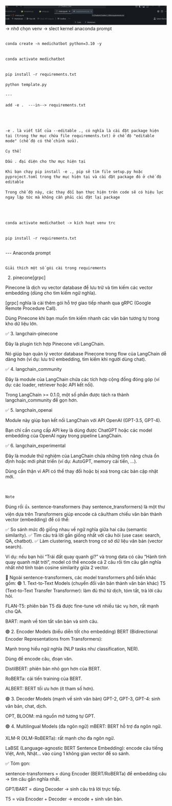 
![alt text](image.png)  -> nhớ chọn venv -> slect kernel
anaconda prompt
```

conda create -n medichatbot python=3.10 -y


conda activate medichatbot


pip install -r requirements.txt

python template.py

---

add -e .  ---in--> requirements.txt




-e . là viết tắt của --editable ., có nghĩa là cài đặt package hiện tại (trong thư mục chứa file requirements.txt) ở chế độ "editable mode" (chế độ có thể chỉnh sửa).

Cụ thể:

Dấu . đại diện cho thư mục hiện tại

Khi bạn chạy pip install -e ., pip sẽ tìm file setup.py hoặc pyproject.toml trong thư mục hiện tại và cài đặt package đó ở chế độ editable

Trong chế độ này, các thay đổi bạn thực hiện trên code sẽ có hiệu lực ngay lập tức mà không cần phải cài đặt lại package




conda activate medichatbot -> kích hoạt venv trc


pip install -r requirements.txt


``` 
--- Anaconda prompt


 





```

Giải thích một số gói cài trong requirements

```
 2. pinecone[grpc]

Pinecone là dịch vụ vector database để lưu trữ và tìm kiếm các vector embedding (dùng cho tìm kiếm ngữ nghĩa).

[grpc] nghĩa là cài thêm gói hỗ trợ giao tiếp nhanh qua gRPC (Google Remote Procedure Call).

Dùng Pinecone khi bạn muốn tìm kiếm nhanh các văn bản tương tự trong kho dữ liệu lớn.

✅ 3. langchain-pinecone

Đây là plugin tích hợp Pinecone với LangChain.

Nó giúp bạn quản lý vector database Pinecone trong flow của LangChain dễ dàng hơn (ví dụ: lưu trữ embedding, tìm kiếm khi người dùng chat).

✅ 4. langchain_community

Đây là module của LangChain chứa các tích hợp cộng đồng đóng góp (ví dụ: các loader, retriever hoặc API kết nối).

Trong LangChain >= 0.1.0, một số phần được tách ra thành langchain_community để gọn hơn.

✅ 5. langchain_openai

Module này giúp bạn kết nối LangChain với API OpenAI (GPT-3.5, GPT-4).

Bạn chỉ cần cung cấp API key là dùng được ChatGPT hoặc các model embedding của OpenAI ngay trong pipeline LangChain.

✅ 6. langchain_experimental

Đây là module thử nghiệm của LangChain chứa những tính năng chưa ổn định hoặc mới phát triển (ví dụ: AutoGPT, memory cải tiến, …).

Dùng cẩn thận vì API có thể thay đổi hoặc bị xoá trong các bản cập nhật mới.
```


Note

```
Đúng rồi 👍. sentence-transformers (hay sentence_transformers) là một thư viện dựa trên Transformers giúp encode cả câu/tham chiếu văn bản thành vector (embedding) để có thể:

✅ So sánh mức độ giống nhau về ngữ nghĩa giữa hai câu (semantic similarity).
✅ Tìm câu trả lời gần giống nhất với câu hỏi (use case: search, QA, chatbot).
✅ Làm clustering, search trong cơ sở dữ liệu văn bản (vector search).

Ví dụ: nếu bạn hỏi “Trái đất quay quanh gì?” và trong data có câu “Hành tinh quay quanh mặt trời”, model có thể encode cả 2 câu rồi tìm câu gần nghĩa nhất nhờ tính toán cosine similarity giữa 2 vector.

🌟 Ngoài sentence-transformers, các model transformers phổ biến khác gồm:
🟣 1. Text-to-Text Models (chuyển đổi văn bản thành văn bản khác)
T5 (Text-to-Text Transfer Transformer): làm đủ thứ từ dịch, tóm tắt, trả lời câu hỏi.

FLAN-T5: phiên bản T5 đã được fine-tune với nhiều tác vụ hơn, rất mạnh cho QA.

BART: mạnh về tóm tắt văn bản và sinh câu.

🟣 2. Encoder Models (biểu diễn tốt cho embedding)
BERT (Bidirectional Encoder Representations from Transformers):

Mạnh trong hiểu ngữ nghĩa (NLP tasks như classification, NER).

Dùng để encode câu, đoạn văn.

DistilBERT: phiên bản nhỏ gọn hơn của BERT.

RoBERTa: cải tiến training của BERT.

ALBERT: BERT tối ưu hơn (ít tham số hơn).

🟣 3. Decoder Models (mạnh về sinh văn bản)
GPT-2, GPT-3, GPT-4: sinh văn bản, chat, dịch.

OPT, BLOOM: mã nguồn mở tương tự GPT.

🟣 4. Multilingual Models (đa ngôn ngữ)
mBERT: BERT hỗ trợ đa ngôn ngữ.

XLM-R (XLM-RoBERTa): rất mạnh cho đa ngôn ngữ.

LaBSE (Language-agnostic BERT Sentence Embedding): encode câu tiếng Việt, Anh, Nhật… vào cùng 1 không gian vector để so sánh.

✅ Tóm gọn:

sentence-transformers = dùng Encoder (BERT/RoBERTa) để embedding câu → tìm câu gần nghĩa nhất.

GPT/BART = dùng Decoder → sinh câu trả lời trực tiếp.

T5 = vừa Encoder + Decoder → encode + sinh văn bản.
```